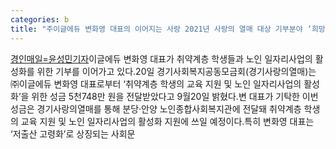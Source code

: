 ```yaml
---
categories: b
title: "주이글에듀 변화영 대표의 이어지는 사랑 2021년 사랑의 열매 대상 기부분야 ‘희망장’ 수상"
---
```

[경인매일=윤성민기자](주)이글에듀 변화영 대표가 취약계층 학생들과 노인 일자리사업의 활성화를 위한 기부를 이어가고 있다.20일 경기사회복지공동모금회(경기사랑의열매)는 ㈜이글에듀 변화영 대표로부터 ‘취약계층 학생의 교육 지원 및 노인 일자리사업의 활성화’을 위한 성금 5천748만 원을 전달받았다고 9월20일 밝혔다.변 대표가 기탁한 이번 성금은 경기사랑의열매를 통해 분당·안양 노인종합사회복지관에 전달돼 취약계층 학생의 교육 지원 및 노인 일자리사업의 활성화 지원에 쓰일 예정이다.특히 변화영 대표는 ‘저출산 고령화’로 상징되는 사회문